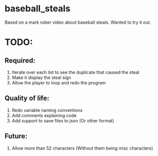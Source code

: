 # baseball_steals
Based on a mark rober video about baseball steals. Wanted to try it out.

# TODO:

## Required: 
1. Iterate over each list to see the duplicate that caused the steal
2. Make it display the steal sign
3. Allow the player to loop and redo the program

## Quality of life:
1. Redo variable naming conventions
2. Add comments explaining code
3. Add support to save files to json (Or other format)

## Future:
1. Allow more than 52 characters (Without them being misc characters)

